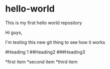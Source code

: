 # hello-world
This is my first hello world repository

Hi guys,

I'm testing this new git thing to see how it works

#Heading 1
##Heading2
###Heading3

*first item
*second item
*third item
